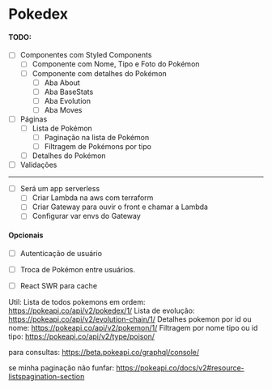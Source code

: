 # Pokedex

#### TODO:
- [ ] Componentes com Styled Components
  - [ ] Componente com Nome, Tipo e Foto do Pokémon
  - [ ] Componente com detalhes do Pokémon
    - [ ] Aba About
    - [ ] Aba BaseStats
    - [ ] Aba Evolution
    - [ ] Aba Moves
- [ ] Páginas
  - [ ] Lista de Pokémon
    - [ ] Paginação na lista de Pokémon
    - [ ] Filtragem de Pokémons por tipo
  - [ ] Detalhes do Pokémon
- [ ] Validações
---
- [ ] Será um app serverless
  - [ ] Criar Lambda na aws com terraform
  - [ ] Criar Gateway para ouvir o front e chamar a Lambda
  - [ ] Configurar var envs do Gateway

#### Opcionais
- [ ] Autenticação de usuário
- [ ] Troca de Pokémon entre usuários.
- [ ] React SWR para cache


Util:
  Lista de todos pokemons em ordem: https://pokeapi.co/api/v2/pokedex/1/
  Lista de evolução: https://pokeapi.co/api/v2/evolution-chain/1/
  Detalhes pokemon por id ou nome: https://pokeapi.co/api/v2/pokemon/1/
  Filtragem por nome tipo ou id tipo: https://pokeapi.co/api/v2/type/poison/

  para consultas: https://beta.pokeapi.co/graphql/console/

  se minha paginação não funfar: https://pokeapi.co/docs/v2#resource-listspagination-section

